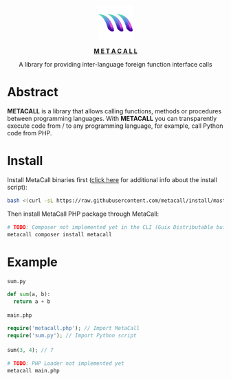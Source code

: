 <div align="center">
  <a href="https://metacall.io" target="_blank"><img src="https://raw.githubusercontent.com/metacall/core/master/deploy/images/logo.png" alt="M E T A C A L L" style="max-width:100%; margin: 0 auto;" width="80" height="80">
  <p><b>M E T A C A L L</b></p></a>
  <p>A library for providing inter-language foreign function interface calls</p>
</div>

# Abstract

**METACALL** is a library that allows calling functions, methods or procedures between programming languages. With **METACALL** you can transparently execute code from / to any programming language, for example, call Python code from PHP.

# Install

Install MetaCall binaries first ([click here](https://github.com/metacall/install) for additional info about the install script):

```bash
bash <(curl -sL https://raw.githubusercontent.com/metacall/install/master/install.sh)
```

Then install MetaCall PHP package through MetaCall:

```bash
# TODO: Composer not implemented yet in the CLI (Guix Distributable builds)
metacall composer install metacall
```

# Example

`sum.py`

```python
def sum(a, b):
  return a + b
```

`main.php`

```php
require('metacall.php'); // Import MetaCall
require('sum.py'); // Import Python script

sum(3, 4); // 7
```

```sh
# TODO: PHP Loader not implemented yet
metacall main.php
```
